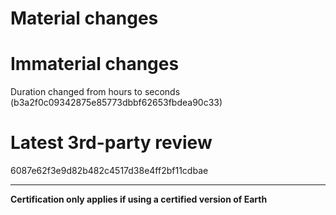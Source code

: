 # Material changes

# Immaterial changes
Duration changed from hours to seconds (b3a2f0c09342875e85773dbbf62653fbdea90c33)

# Latest 3rd-party review
6087e62f3e9d82b482c4517d38e4ff2bf11cdbae

- - -

**Certification only applies if using a certified version of Earth**
